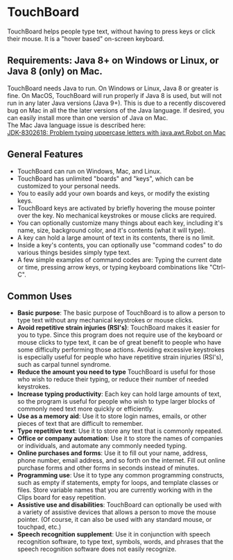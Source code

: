 # TouchBoard
TouchBoard helps people type text, without having to press keys or click their mouse. It is a "hover based" on-screen keyboard.

## Requirements: Java 8+ on Windows or Linux, or Java 8 (only) on Mac.
TouchBoard needs Java to run. On Windows or Linux, Java 8 or greater is fine. On MacOS, TouchBoard will run properly if Java 8 is used, but will not run in any later Java versions (Java 9+). This is due to a recently discovered bug on Mac in all the the later versions of the Java language. If desired, you can easily install more than one version of Java on Mac.  
The Mac Java language issue is described here:  
<a href="https://bugs.openjdk.org/browse/JDK-8302618" target="_blank">JDK-8302618: Problem typing uppercase letters with java.awt.Robot on Mac</a>

## General Features
* TouchBoard can run on Windows, Mac, and Linux. 
* TouchBoard has unlimited "boards" and "keys", which can be customized to your personal needs. 
* You to easily add your own boards and keys, or modify the existing keys.
* TouchBoard keys are activated by briefly hovering the mouse pointer over the key. No mechanical keystrokes or mouse clicks are required.
* You can optionally customize many things about each key, including it's name, size, background color, and it's contents (what it will type).
* A key can hold a large amount of text in its contents, there is no limit.
* Inside a key's contents, you can optionally use "command codes" to do various things besides simply type text.
* A few simple examples of command codes are: Typing the current date or time, pressing arrow keys, or typing keyboard combinations like "Ctrl-C".


## Common Uses
* **Basic purpose**: The basic purpose of TouchBoard is to allow a person to type text without any mechanical keystrokes or mouse clicks. 
* **Avoid repetitive strain injuries (RSI's)**: TouchBoard makes it easier for you to type. Since this program does not require use of the keyboard or mouse clicks to type text, it can be of great benefit to people who have some difficulty performing those actions. Avoiding excessive keystrokes is especially useful for people who have repetitive strain injuries (RSI's), such as carpal tunnel syndrome. 
* **Reduce the amount you need to type** TouchBoard is useful for those who wish to reduce their typing, or reduce their number of needed keystrokes.
* **Increase typing productivity**: Each key can hold large amounts of text, so the program is useful for people who wish to type larger blocks of commonly need text more quickly or efficiently. 
* **Use as a memory aid**: Use it to store login names, emails, or other pieces of text that are difficult to remember.
* **Type repetitive text**: Use it to store any text that is commonly repeated.
* **Office or company automation**: Use it to store the names of companies or individuals, and automate any commonly needed typing.</LI>
* **Online purchases and forms**: Use it to fill out your name, address, phone number, email address, and so forth on the internet. Fill out online purchase forms and other forms in seconds instead of minutes.
* **Programming use**: Use it to type any common programming constructs, such as empty if statements, empty for loops, and template classes or files. Store variable names that you are currently working with in the Clips board for easy repetition.
* **Assistive use and disabilities**: TouchBoard can optionally be used with a variety of assistive devices that allows a person to move the mouse pointer. (Of course, it can also be used with any standard mouse, or touchpad, etc.)
* **Speech recognition supplement**: Use it in conjunction with speech recognition software, to type text, symbols, words, and phrases that the speech recognition software does not easily recognize.
